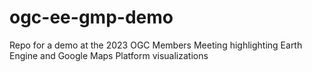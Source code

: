 # ogc-ee-gmp-demo
Repo for a demo at the 2023 OGC Members Meeting highlighting Earth Engine and Google Maps Platform visualizations
